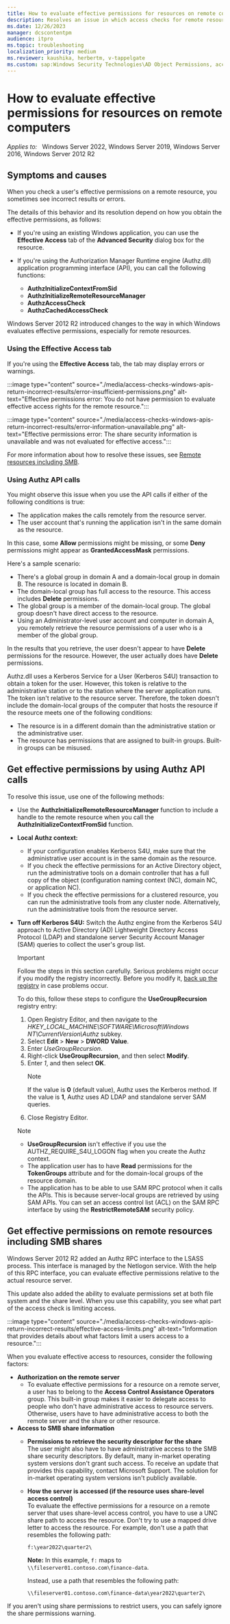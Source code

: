```yaml
---
title: How to evaluate effective permissions for resources on remote computers
description: Resolves an issue in which access checks for remote resources return incorrect results.
ms.date: 12/26/2023
manager: dcscontentpm
audience: itpro
ms.topic: troubleshooting
localization_priority: medium
ms.reviewer: kaushika, herbertm, v-tappelgate
ms.custom: sap:Windows Security Technologies\AD Object Permissions, access control, delegation, AdminSDHolder and auditing, csstroubleshoot
---
```


# How to evaluate effective permissions for resources on remote computers

_Applies to:_ &nbsp; Windows Server 2022, Windows Server 2019, Windows Server 2016, Windows Server 2012 R2

## Symptoms and causes

When you check a user's effective permissions on a remote resource, you sometimes see incorrect results or errors.

The details of this behavior and its resolution depend on how you obtain the effective permissions, as follows:

- If you're using an existing Windows application, you can use the **Effective Access** tab of the **Advanced Security** dialog box for the resource.
- If you're using the Authorization Manager Runtime engine (Authz.dll) application programming interface (API), you can call the following functions:

  - **AuthzInitializeContextFromSid**
  - **AuthzInitializeRemoteResourceManager**
  - **AuthzAccessCheck**
  - **AuthzCachedAccessCheck**

Windows Server 2012 R2 introduced changes to the way in which Windows evaluates effective permissions, especially for remote resources.

### Using the Effective Access tab

If you're using the **Effective Access** tab, the tab may display errors or warnings.

:::image type="content" source="./media/access-checks-windows-apis-return-incorrect-results/error-insufficient-permissions.png" alt-text="Effective permissions error: You do not have permission to evaluate effective access rights for the remote resource.":::

 :::image type="content" source="./media/access-checks-windows-apis-return-incorrect-results/error-information-unavailable.png" alt-text="Effective permissions error: The share security information is unavailable and was not evaluated for effective access.":::

For more information about how to resolve these issues, see [Remote resources including SMB](#get-effective-permissions-on-remote-resources-including-smb-shares).

### Using Authz API calls

You might observe this issue when you use the API calls if either of the following conditions is true:

- The application makes the calls remotely from the resource server.
- The user account that's running the application isn't in the same domain as the resource.

In this case, some **Allow** permissions might be missing, or some **Deny** permissions might appear as **GrantedAccessMask** permissions.

Here's a sample scenario:

- There's a global group in domain A and a domain-local group in domain B. The resource is located in domain B.
- The domain-local group has full access to the resource. This access includes **Delete** permissions.
- The global group is a member of the domain-local group. The global group doesn't have direct access to the resource.
- Using an Administrator-level user account and computer in domain A, you remotely retrieve the resource permissions of a user who is a member of the global group.

In the results that you retrieve, the user doesn't appear to have **Delete** permissions for the resource. However, the user actually does have **Delete** permissions.

Authz.dll uses a Kerberos Service for a User (Kerberos S4U) transaction to obtain a token for the user. However, this token is relative to the administrative station or to the station where the server application runs. The token isn't relative to the resource server. Therefore, the token doesn't include the domain-local groups of the computer that hosts the resource if the resource meets one of the following conditions:

- The resource is in a different domain than the administrative station or the administrative user.
- The resource has permissions that are assigned to built-in groups. Built-in groups can be misused.

## Get effective permissions by using Authz API calls

To resolve this issue, use one of the following methods:

- Use the **AuthzInitializeRemoteResourceManager** function to include a handle to the remote resource when you  call the **AuthzInitializeContextFromSid** function.
- **Local Authz context:**

  - If your configuration enables Kerberos S4U, make sure that the administrative user account is in the same domain as the resource.
  - If you check the effective permissions for an Active Directory object, run the administrative tools on a domain controller that has a full copy of the object (configuration naming context (NC), domain NC, or application NC).
  - If you check the effective permissions for a clustered resource, you can run the administrative tools from any cluster node. Alternatively, run the administrative tools from the resource server.

- **Turn off Kerberos S4U:** Switch the Authz engine from the Kerberos S4U approach to Active Directory (AD) Lightweight Directory Access Protocol (LDAP) and standalone server Security Account Manager (SAM) queries to collect the user's group list.

  > [!IMPORTANT]  
  > Follow the steps in this section carefully. Serious problems might occur if you modify the registry incorrectly. Before you modify it, [back up the registry](https://support.microsoft.com/topic/how-to-back-up-and-restore-the-registry-in-windows-855140ad-e318-2a13-2829-d428a2ab0692) in case problems occur.

  To do this, follow these steps to configure the **UseGroupRecursion** registry entry:

  1. Open Registry Editor, and then navigate to the *HKEY_LOCAL_MACHINE\SOFTWARE\Microsoft\Windows NT\CurrentVersion\Authz* subkey.
  1. Select **Edit** > **New** > **DWORD Value**.
  1. Enter *UseGroupRecursion*.
  1. Right-click **UseGroupRecursion**, and then select **Modify**.
  1. Enter *1*, and then select **OK**.  
     > [!NOTE]  
     > If the value is **0** (default value), Authz uses the Kerberos method. If the value is **1**, Authz uses AD LDAP and standalone server SAM queries.
  1. Close Registry Editor.

  > [!NOTE]  
  >- **UseGroupRecursion** isn't effective if you use the AUTHZ_REQUIRE_S4U_LOGON flag when you create the Authz context.
  >- The application user has to have **Read** permissions for the **TokenGroups** attribute and for the domain-local groups of the resource domain.
  >- The application has to be able to use SAM RPC protocol when it calls the APIs. This is because server-local groups are retrieved by using SAM APIs. You can set an access control list (ACL) on the SAM RPC interface by using the **RestrictRemoteSAM** security policy.

## Get effective permissions on remote resources including SMB shares

Windows Server 2012 R2 added an Authz RPC interface to the LSASS process. This interface is managed by the Netlogon service. With the help of this RPC interface, you can evaluate effective permissions relative to the actual resource server.

This update also added the ability to evaluate permissions set at both file system and the share level. When you use this capability, you see what part of the access check is limiting access.

 :::image type="content" source="./media/access-checks-windows-apis-return-incorrect-results/effective-access-limits.png" alt-text="Information that provides details about what factors limit a users access to a resource.":::

When you evaluate effective access to resources, consider the following factors:

- **Authorization on the remote server**  
  - To evaluate effective permissions for a resource on a remote server, a user has to belong to the **Access Control Assistance Operators** group. This built-in group makes it easier to delegate access to people who don't have administrative access to resource servers. Otherwise, users have to have administrative access to both the remote server and the share or other resource.
- **Access to SMB share information**
  - **Permissions to retrieve the security descriptor for the share**  
  The user might also have to have administrative access to the SMB share security descriptors. By default, many in-market operating system versions don't grant such access. To receive an update that provides this capability, contact Microsoft Support. The solution for in-market operating system versions isn't publicly available.
  - **How the server is accessed (if the resource uses share-level access control)**  
  To evaluate the effective permissions for a resource on a remote server that uses share-level access control, you have to use a UNC share path to access the resource. Don't try to use a mapped drive letter to access the resource. For example, don't use a path that resembles the following path:

    ```console
    f:\year2022\quarter2\
    ```

    **Note:** In this example, `f:` maps to `\\fileserver01.contoso.com\finance-data`.

    Instead, use a path that resembles the following path:

    ```console
    \\fileserver01.contoso.com\finance-data\year2022\quarter2\
    ```

If you aren't using share permissions to restrict users, you can safely ignore the share permissions warning.
